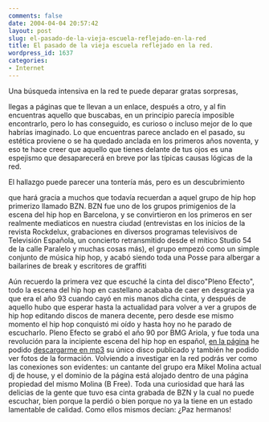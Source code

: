 ```yaml
---
comments: false
date: 2004-04-04 20:57:42
layout: post
slug: el-pasado-de-la-vieja-escuela-reflejado-en-la-red
title: El pasado de la vieja escuela reflejado en la red.
wordpress_id: 1637
categories:
- Internet
---
```


Una búsqueda intensiva en la red te puede deparar gratas sorpresas, 


  llegas a páginas que te llevan a un enlace, después a otro, y 
  al fin encuentras aquello que buscabas, en un principio parecía imposible 
  encontrarlo, pero lo has conseguido, es curioso o incluso mejor de lo que habrías 
  imaginado. Lo que encuentras parece anclado en el pasado, su estética 
  proviene o se ha quedado anclada en los primeros años noventa, y eso te 
  hace creer que aquello que tienes delante de tus ojos es una espejismo que desaparecerá 
  en breve por las típicas causas lógicas de la red. 





El hallazgo puede parecer una tontería más, pero es un descubrimiento 


  que hará gracia a muchos que todavía recuerdan a aquel grupo de 
  hip hop primerizo llamado BZN. BZN fue uno de los 
  grupos primigenios de la escena del hip hop en Barcelona, y se convirtieron 
  en los primeros en ser realmente mediaticos en nuestra ciudad (entrevistas en 
  los inicios de la revista Rockdelux, grabaciones en diversos programas 
  televisivos de Televisión Española, un concierto retransmitido 
  desde el mítico Studio 54 de la calle Paralelo y muchas cosas más), 
  el grupo empezó como un simple conjunto de música hip hop, y acabó 
  siendo toda una Posse 
  para albergar a bailarines de break y escritores de graffiti

  



Aún recuerdo la primera vez que escuché la cinta del disco&quot;Pleno 
  Efecto&quot;, todo la escena del hip hop en castellano acababa de caer en desgracia 
  ya que era el año 93 cuando cayó en mis manos dicha cinta, y después 
  de aquello hubo que esperar hasta la actualidad para volver a ver a grupos de 
  hip hop editando discos de manera decente, pero desde ese mismo momento el hip 
  hop conquistó mi oído y hasta hoy no he parado de escucharlo. 
  Pleno Efecto se grabó el año 90 por BMG Ariola, y fue toda una 
  revolución para la incipiente escena del hip hop en español, [en 
  la página](http://www.bfreegroup.com/BZN) he podido [descargarme 
  en mp3](http://www.bfreegroup.com/BZN/audiovideo.html) su único disco publicado y también he podido ver fotos 
  de la formación. Volviendo a investigar en la red podrás ver como 
  las conexiones son evidentes: un cantante del grupo era Mikel Molina actual 
  dj de house, y el dominio de la página está alojado dentro de 
  una página propiedad del mismo Molina (B Free). Toda una curiosidad que 
  hará las delicias de la gente que tuvo esa cinta grabada de BZN y la 
  cual no puede escuchar, bien porque la perdió o bien porque no ya la 
  tiene en un estado lamentable de calidad. Como ellos mismos decían: ¿Paz 
  hermanos! 




 
